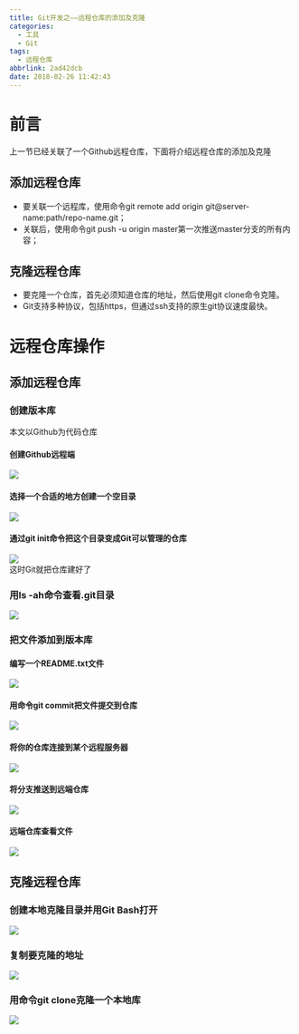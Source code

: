 ```yaml
---
title: Git开发之——远程仓库的添加及克隆
categories:
  - 工具
  - Git
tags:
  - 远程仓库
abbrlink: 2ad42dcb
date: 2018-02-26 11:42:43
---
```

# 前言  
上一节已经关联了一个Github远程仓库，下面将介绍远程仓库的添加及克隆  

## 添加远程仓库  

- 要关联一个远程库，使用命令git remote add origin git@server-name:path/repo-name.git；  
- 关联后，使用命令git push -u origin master第一次推送master分支的所有内容；  

## 克隆远程仓库  

- 要克隆一个仓库，首先必须知道仓库的地址，然后使用git clone命令克隆。
- Git支持多种协议，包括https，但通过ssh支持的原生git协议速度最快。  

<!--more-->
   
# 远程仓库操作  
## 添加远程仓库 
### 创建版本库
本文以Github为代码仓库
#### 创建Github远程端
![][0]
#### 选择一个合适的地方创建一个空目录
![][1]  
#### 通过git init命令把这个目录变成Git可以管理的仓库  
![][2]  
这时Git就把仓库建好了  
### 用ls -ah命令查看.git目录
![][3]  
### 把文件添加到版本库  
#### 编写一个README.txt文件
![][4] 
#### 用命令git commit把文件提交到仓库
![][5]  
#### 将你的仓库连接到某个远程服务器 
![][6]
#### 将分支推送到远端仓库
![][7]
#### 远端仓库查看文件
![][8]

## 克隆远程仓库 

### 创建本地克隆目录并用Git Bash打开  
![][9]
### 复制要克隆的地址  
![][10]  
### 用命令git clone克隆一个本地库
![][11]  


[0]: https://jsd.onmicrosoft.cn/gh/PGzxc/CDN/blog-image/git-github-learn.png
[1]: https://jsd.onmicrosoft.cn/gh/PGzxc/CDN/blog-image/git-create-file.png
[2]: https://jsd.onmicrosoft.cn/gh/PGzxc/CDN/blog-image/git-init.png
[3]: https://jsd.onmicrosoft.cn/gh/PGzxc/CDN/blog-image/git-ls.png
[4]: https://jsd.onmicrosoft.cn/gh/PGzxc/CDN/blog-image/git-add-readme.png
[5]: https://jsd.onmicrosoft.cn/gh/PGzxc/CDN/blog-image/git-commit-readme.png
[6]: https://jsd.onmicrosoft.cn/gh/PGzxc/CDN/blog-image/git-remote-add.png
[7]: https://jsd.onmicrosoft.cn/gh/PGzxc/CDN/blog-image/git-push-origin.png
[8]: https://jsd.onmicrosoft.cn/gh/PGzxc/CDN/blog-image/git-has-show.png
[9]: https://jsd.onmicrosoft.cn/gh/PGzxc/CDN/blog-image/git-clone-bash.png
[10]: https://jsd.onmicrosoft.cn/gh/PGzxc/CDN/blog-image/git-clone-address.png
[11]: https://jsd.onmicrosoft.cn/gh/PGzxc/CDN/blog-image/git-clone-clone-ls.png